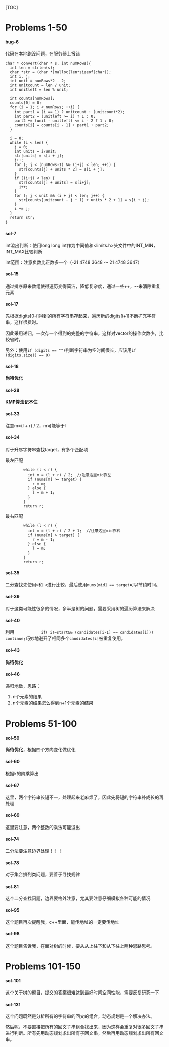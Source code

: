 [TOC]

# Problems 1-50

#### bug-6

代码在本地跑没问题，在服务器上报错

```
char * convert(char * s, int numRows){
  int len = strlen(s);
  char *str = (char *)malloc(len*sizeof(char));
  int i, j;
  int unit = numRows*2 - 2;
  int unitcount = len / unit;
  int unitleft = len % unit;

  int counts[numRows];
  counts[0] = 0;
  for (i = 1; i < numRows; ++i) {
    int part1 = (i == 1) ? unitcount : (unitcount*2);
    int part2 = (unitleft >= i) ? 1 : 0;
    part2 += (unit - unitleft) <= i - 2 ? 1 : 0;
    counts[i] = counts[i - 1] + part1 + part2;
  }

  i = 0;
  while (i < len) {
    j = 0;
    int units = i/unit;
    str[units] = s[i + j];
    j++;
    for (; j < (numRows-1) && (i+j) < len; ++j) {
      str[counts[j] + units * 2] = s[i + j];
    }
    if ((i+j) < len) {
      str[counts[j] + units] = s[i+j];
      j++;
    }
    for (; j < unit && (i + j) < len; j++) {
      str[counts[unitcount - j + 1] + units * 2 + 1] = s[i + j];
    }
    i += j;
  }
  return str;
}

```



#### sol-7

int溢出判断：使用long long int作为中间值和<limits.h>头文件中的INT_MIN，INT_MAX比较判断

int范围：注意负数比正数多一个（-21 4748 3648 ～ 21 4748 3647）



#### sol-15

通过排序原来数组使得遍历变得简洁，降低复杂度，通过一些++，--来消除重复元素



#### sol-17

先根据digits[0-i]得到的所有字符串存起来，遍历新的digits[i+1]不断扩充字符串，这样很费时。

因此采用递归，一次存一个得到的完整的字符串，这样对vector的操作次数少，比较省时。

另外：使用`if (digits == "")`判断字符串为空时间很长，应该用`if (digits.size() == 0)`



#### sol-18

**尚待优化**



#### sol-28

**KMP算法记不住**



#### sol-33

注意m=(l + r) / 2，m可能等于l



#### sol-34

对于升序字符串查找target，有多个匹配项

最左匹配

```
        while (l < r) {
          int m = (l + r) / 2;	//注意这里mid靠左
          if (nums[m] >= target) {
            r = m;
          } else {
            l = m + 1;
          }
        }
        return r;
```

最右匹配

```
        while (l < r) {
          int m = (l + r) / 2 + 1;	//注意这里mid靠右
          if (nums[m] > target) {
            r = m - 1;
          } else {
            l = m;
          }
        }
        return r;
```



#### sol-35

二分查找先使用`>`和` <`进行比较，最后使用`nums[mid] == target`可以节约时间。



#### sol-39

对于这类可能性很多的情况，多半是树的问题，需要采用树的遍历算法来解决



#### sol-40

利用`            if( i!=start&& (candidates[i-1] == candidates[i])) continue;`巧妙地避开了相同多个`candidates[i]`被重复使用。



#### sol-43

**尚待优化**



#### sol-46

递归地做，思路：

1. n个元素的结果
2. n个元素的结果怎么得到n+1个元素的结果





# Problems 51-100

#### sol-59

**尚待优化**，根据四个方向变化做优化



#### sol-60

根据k的阶乘算出



#### sol-67

这里，两个字符串长短不一，处理起来老麻烦了，因此先将短的字符串补成长的再处理



#### sol-69

这里要注意，两个整数的乘法可能溢出



#### sol-74

二分法要注意边界处理！！！



#### sol-78

对于集合排列类问题，要善于寻找规律



#### sol-81

这个二分查找问题，边界要格外注意，尤其要注意仔细模拟各种可能的情况



#### sol-95

这个题目再次提醒我，c++里面，能传地址的一定要传地址



#### sol-98

这个题目告诉我，在面对树的时候，要从从上往下和从下往上两种思路思考。



# Problems 101-150

#### sol-101

这个关于树的题目，提交的答案很难达到最好时间空间性能，需要反复研究一下



#### sol-131

这个问题既然是分析所有的字符串的回文的组合，动态规划是一个解决办法。

然后呢，不要直接把所有的回文子串组合找出来，因为这样会重复对很多回文子串进行判断。所有先用动态规划求出所有子回文串，然后再用动态规划求出所有回文串。